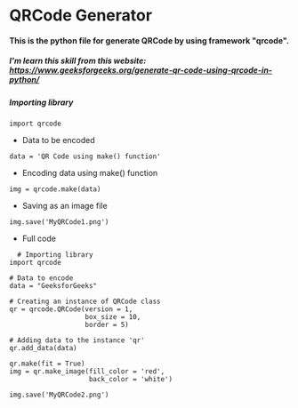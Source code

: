 # QRCode Generator
#### This is the python file for generate QRCode by using framework "qrcode".
##### I'm learn this skill from this website: https://www.geeksforgeeks.org/generate-qr-code-using-qrcode-in-python/

##### Importing library
```
import qrcode
```
* Data to be encoded
```
data = 'QR Code using make() function'
```
* Encoding data using make() function
```
img = qrcode.make(data)
```
* Saving as an image file
```
img.save('MyQRCode1.png')
```

* Full code
```
  # Importing library
import qrcode
 
# Data to encode
data = "GeeksforGeeks"
 
# Creating an instance of QRCode class
qr = qrcode.QRCode(version = 1,
                   box_size = 10,
                   border = 5)
 
# Adding data to the instance 'qr'
qr.add_data(data)
 
qr.make(fit = True)
img = qr.make_image(fill_color = 'red',
                    back_color = 'white')
 
img.save('MyQRCode2.png')
```
